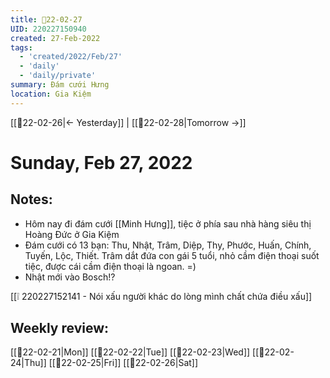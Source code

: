 ```yaml
---
title: 📝22-02-27
UID: 220227150940
created: 27-Feb-2022
tags:
  - 'created/2022/Feb/27'
  - 'daily'
  - 'daily/private'
summary: Đám cưới Hưng
location: Gia Kiệm
---
```

[[📝22-02-26|<- Yesterday]] | [[📝22-02-28|Tomorrow ->]]
# Sunday, Feb 27, 2022

## Notes:
- Hôm nay đi đám cưới [[Minh Hưng]], tiệc ở phía sau nhà hàng siêu thị Hoàng Đức ở Gia Kiệm
- Đám cưới có 13 bạn: Thu, Nhật, Trâm, Diệp, Thy, Phước, Huấn, Chính, Tuyến, Lộc, Thiết. Trâm dắt đứa con gái 5 tuổi, nhỏ cầm điện thoại suốt tiệc, được cái cầm điện thoại là ngoan. =)
- Nhật mới vào Bosch!?

[[❕ 220227152141 - Nói xấu người khác do lòng mình chất chứa điều xấu]]

## Weekly review:
[[📝22-02-21|Mon]]
[[📝22-02-22|Tue]]
[[📝22-02-23|Wed]]
[[📝22-02-24|Thu]]
[[📝22-02-25|Fri]]
[[📝22-02-26|Sat]]
